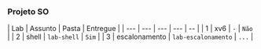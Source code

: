### Projeto SO

| Lab | Assunto | Pasta | Entregue |
| --- | --- | --- | --- | -- |
| 1 | xv6 | `-` | `Não` |
| 2 | shell | `lab-shell` | `Sim` |
| 3 | escalonamento | `lab-escalonamento` | `...` |
